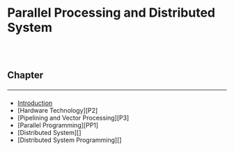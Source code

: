 <!--markdown practice-->
# Parallel Processing and Distributed System


## </br></br>Chapter<hr/>

- [Introduction][P1]
- [Hardware Technology][P2]
- [Pipelining and Vector Processing][P3]
- [Parallel Programming][PP1]
- [Distributed System][]
- [Distributed System Programming][]





<!--Links-->
[P1]: https://github.com/HasanTarik-REC/Note-Collections/blob/Feature/Fourth%20Year/Odd%20Semester/Parallel%20Processing%20and%20Distributed%20System/Introduction.md
<!--End-->
